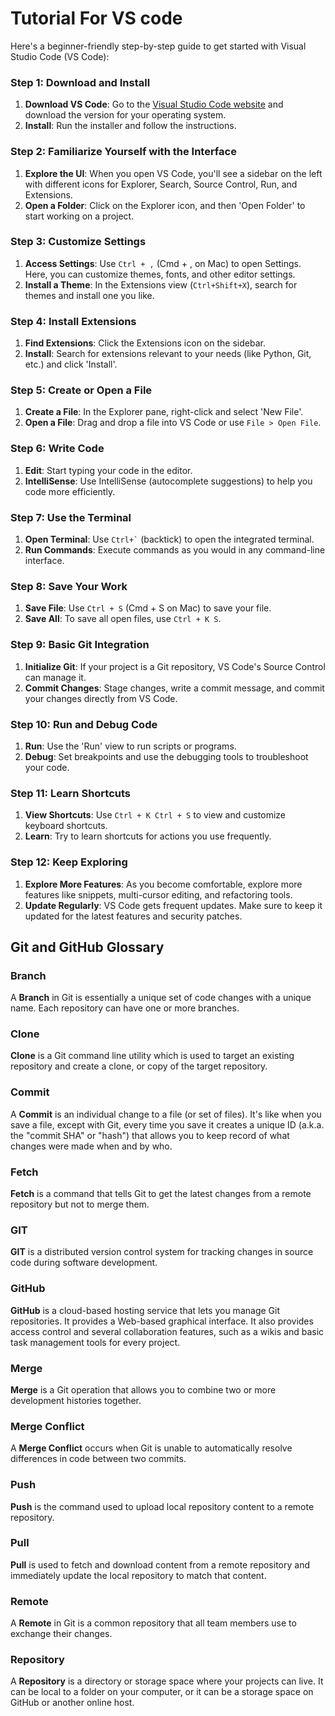 # Tutorial For VS code 
Here's a beginner-friendly step-by-step guide to get started with Visual Studio Code (VS Code):

### Step 1: Download and Install
1. **Download VS Code**: Go to the [Visual Studio Code website](https://code.visualstudio.com/) and download the version for your operating system.
2. **Install**: Run the installer and follow the instructions.

### Step 2: Familiarize Yourself with the Interface
1. **Explore the UI**: When you open VS Code, you'll see a sidebar on the left with different icons for Explorer, Search, Source Control, Run, and Extensions.
2. **Open a Folder**: Click on the Explorer icon, and then 'Open Folder' to start working on a project.

### Step 3: Customize Settings
1. **Access Settings**: Use `Ctrl + ,` (Cmd + , on Mac) to open Settings. Here, you can customize themes, fonts, and other editor settings.
2. **Install a Theme**: In the Extensions view (`Ctrl+Shift+X`), search for themes and install one you like.

### Step 4: Install Extensions
1. **Find Extensions**: Click the Extensions icon on the sidebar.
2. **Install**: Search for extensions relevant to your needs (like Python, Git, etc.) and click 'Install'.

### Step 5: Create or Open a File
1. **Create a File**: In the Explorer pane, right-click and select 'New File'.
2. **Open a File**: Drag and drop a file into VS Code or use `File > Open File`.

### Step 6: Write Code
1. **Edit**: Start typing your code in the editor.
2. **IntelliSense**: Use IntelliSense (autocomplete suggestions) to help you code more efficiently.

### Step 7: Use the Terminal
1. **Open Terminal**: Use `` Ctrl+` `` (backtick) to open the integrated terminal.
2. **Run Commands**: Execute commands as you would in any command-line interface.

### Step 8: Save Your Work
1. **Save File**: Use `Ctrl + S` (Cmd + S on Mac) to save your file.
2. **Save All**: To save all open files, use `Ctrl + K S`.

### Step 9: Basic Git Integration
1. **Initialize Git**: If your project is a Git repository, VS Code's Source Control can manage it.
2. **Commit Changes**: Stage changes, write a commit message, and commit your changes directly from VS Code.

### Step 10: Run and Debug Code
1. **Run**: Use the 'Run' view to run scripts or programs.
2. **Debug**: Set breakpoints and use the debugging tools to troubleshoot your code.

### Step 11: Learn Shortcuts
1. **View Shortcuts**: Use `Ctrl + K Ctrl + S` to view and customize keyboard shortcuts.
2. **Learn**: Try to learn shortcuts for actions you use frequently.

### Step 12: Keep Exploring
1. **Explore More Features**: As you become comfortable, explore more features like snippets, multi-cursor editing, and refactoring tools.
2. **Update Regularly**: VS Code gets frequent updates. Make sure to keep it updated for the latest features and security patches.
## Git and GitHub Glossary

### Branch
A **Branch** in Git is essentially a unique set of code changes with a unique name. Each repository can have one or more branches.

### Clone
**Clone** is a Git command line utility which is used to target an existing repository and create a clone, or copy of the target repository.

### Commit
A **Commit** is an individual change to a file (or set of files). It's like when you save a file, except with Git, every time you save it creates a unique ID (a.k.a. the "commit SHA" or "hash") that allows you to keep record of what changes were made when and by who.

### Fetch
**Fetch** is a command that tells Git to get the latest changes from a remote repository but not to merge them.

### GIT
**GIT** is a distributed version control system for tracking changes in source code during software development.

### GitHub
**GitHub** is a cloud-based hosting service that lets you manage Git repositories. It provides a Web-based graphical interface. It also provides access control and several collaboration features, such as a wikis and basic task management tools for every project.

### Merge
**Merge** is a Git operation that allows you to combine two or more development histories together.

### Merge Conflict
A **Merge Conflict** occurs when Git is unable to automatically resolve differences in code between two commits.

### Push
**Push** is the command used to upload local repository content to a remote repository.

### Pull
**Pull** is used to fetch and download content from a remote repository and immediately update the local repository to match that content.

### Remote
A **Remote** in Git is a common repository that all team members use to exchange their changes.

### Repository
A **Repository** is a directory or storage space where your projects can live. It can be local to a folder on your computer, or it can be a storage space on GitHub or another online host.

